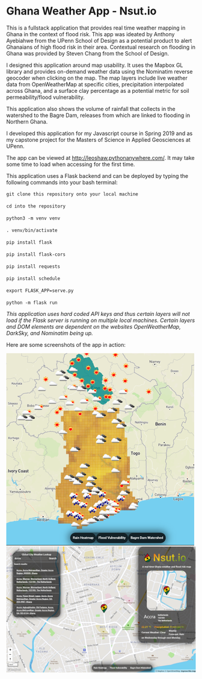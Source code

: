 # Ghana Weather App - Nsut.io

This is a fullstack application that provides real time weather mapping in Ghana in the context of flood risk. This app was ideated by Anthony Ayebiahwe from the UPenn School of Design as a potential product to alert Ghanaians of high flood risk in their area. Contextual research on flooding in Ghana was provided by Steven Chang from the School of Design. 

I designed this application around map usability. It uses the Mapbox GL library and provides on-demand weather data using the Nominatim reverse geocoder when clicking on the map. The map layers include live weather data from OpenWeatherMap at specific cities, precipitation interpolated across Ghana, and a surface clay percentage as a potential metric for soil permeability/flood vulnerability.

This application also shows the volume of rainfall that collects in the watershed to the Bagre Dam, releases from which are linked to flooding in Northern Ghana.

I developed this application for my Javascript course in Spring 2019 and as my capstone project for the Masters of Science in Applied Geosciences at UPenn.

The app can be viewed at http://leoshaw.pythonanywhere.com/. It may take some time to load when accessing for the first time.

This application uses a Flask backend and can be deployed by typing the following commands into your bash terminal:

```
git clone this repository onto your local machine

cd into the repository

python3 -m venv venv

. venv/bin/activate

pip install flask

pip install flask-cors

pip install requests

pip install schedule

export FLASK_APP=serve.py

python -m flask run
```

*This application uses hard coded API keys and thus certain layers will not load if the Flask server is running on multiple local machines.*
*Certain layers and DOM elements are dependent on the websites OpenWeatherMap, DarkSky, and Nominatim being up.*

Here are some screenshots of the app in action:

<img src="app-screenshot1.png" alt="Screenshot of Ghana App" width="500"/> 
<img src="app-screenshot2.png" alt="Screenshot of Ghana App" width="800"/>
